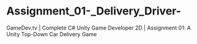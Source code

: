 # Assignment_01-_Delivery_Driver-
GameDev.tv | Complete C# Unity Game Developer 2D | Assignment 01: A Unity Top-Down Car Delivery Game 
